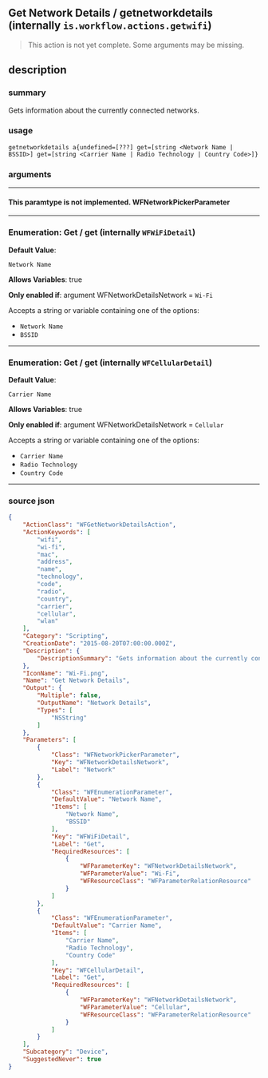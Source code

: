 
## Get Network Details / getnetworkdetails (internally `is.workflow.actions.getwifi`)

> This action is not yet complete. Some arguments may be missing.


## description

### summary

Gets information about the currently connected networks.


### usage
```
getnetworkdetails a{undefined=[???] get=[string <Network Name | BSSID>] get=[string <Carrier Name | Radio Technology | Country Code>]}
```

### arguments

---

#### This paramtype is not implemented. WFNetworkPickerParameter

---

### Enumeration: Get / get (internally `WFWiFiDetail`)
**Default Value**:
```
Network Name
```
**Allows Variables**: true

**Only enabled if**: argument WFNetworkDetailsNetwork = `Wi-Fi`

Accepts a string 
or variable
containing one of the options:

- `Network Name`
- `BSSID`

---

### Enumeration: Get / get (internally `WFCellularDetail`)
**Default Value**:
```
Carrier Name
```
**Allows Variables**: true

**Only enabled if**: argument WFNetworkDetailsNetwork = `Cellular`

Accepts a string 
or variable
containing one of the options:

- `Carrier Name`
- `Radio Technology`
- `Country Code`

---

### source json

```json
{
	"ActionClass": "WFGetNetworkDetailsAction",
	"ActionKeywords": [
		"wifi",
		"wi-fi",
		"mac",
		"address",
		"name",
		"technology",
		"code",
		"radio",
		"country",
		"carrier",
		"cellular",
		"wlan"
	],
	"Category": "Scripting",
	"CreationDate": "2015-08-20T07:00:00.000Z",
	"Description": {
		"DescriptionSummary": "Gets information about the currently connected networks."
	},
	"IconName": "Wi-Fi.png",
	"Name": "Get Network Details",
	"Output": {
		"Multiple": false,
		"OutputName": "Network Details",
		"Types": [
			"NSString"
		]
	},
	"Parameters": [
		{
			"Class": "WFNetworkPickerParameter",
			"Key": "WFNetworkDetailsNetwork",
			"Label": "Network"
		},
		{
			"Class": "WFEnumerationParameter",
			"DefaultValue": "Network Name",
			"Items": [
				"Network Name",
				"BSSID"
			],
			"Key": "WFWiFiDetail",
			"Label": "Get",
			"RequiredResources": [
				{
					"WFParameterKey": "WFNetworkDetailsNetwork",
					"WFParameterValue": "Wi-Fi",
					"WFResourceClass": "WFParameterRelationResource"
				}
			]
		},
		{
			"Class": "WFEnumerationParameter",
			"DefaultValue": "Carrier Name",
			"Items": [
				"Carrier Name",
				"Radio Technology",
				"Country Code"
			],
			"Key": "WFCellularDetail",
			"Label": "Get",
			"RequiredResources": [
				{
					"WFParameterKey": "WFNetworkDetailsNetwork",
					"WFParameterValue": "Cellular",
					"WFResourceClass": "WFParameterRelationResource"
				}
			]
		}
	],
	"Subcategory": "Device",
	"SuggestedNever": true
}
```
